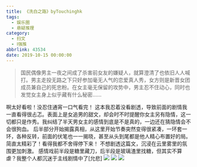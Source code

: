 ```yaml
---
title: 《洗白之路》byTouchinghk
tags:
  - 娱乐圈
  - 悬疑推理
category:
  - 扫文
  - Ⅰ强推
abbrlink: 43534
date: 2019-10-15 00:00:00
---
```

<meta name="referrer" content="no-referrer" />

> 国民偶像男主一夜之间成了杀害前女友的嫌疑人，就算澄清了也依旧人人喊打。男主走投无路之下只好参加毫无人气的恋爱真人秀，女方则是新晋女团成员兼自己的死忠粉。在女主毫无保留的攻势中，男主忍不住动心，同时也发觉女主身上似乎藏有什么秘密……

<!-- more -->

啊太好看啦！没忍住通宵一口气看完！
这本我忍着没看剧透，导致前面的剧情我一直看得很忐忑。表面上是女追男的甜文，却会时不时提醒你女主另有隐情，这一切都只是作秀。我纠结了半天男女主的感情到底是不是真的，一边还在猜隐情会不会很狗血。
后半部分开始揭露真相，从这里开始节奏突然变得很紧凑，一环套一环，各种反转，前面的伏笔也一一揭晓，甚至从头到尾都是他人精心布置好的局。简直太精彩了！看得我都不舍得停下来！
不想剧透这篇文，沉浸在云里雾里的氛围更加刺激。
感情戏前半段是糖里藏刀，后半段是玻璃渣里找糖，但其实不算虐？我整个人都沉迷于主线剧情中了[允悲]
![](https://wx2.sinaimg.cn/mw690/0069kFhhgy1g7yf16imu4j30yi1pcqv5.jpg)
![](https://wx3.sinaimg.cn/mw690/0069kFhhgy1g7yf1200w4j30yi1pcqv5.jpg)
![](https://wx1.sinaimg.cn/mw690/0069kFhhgy1g7yf1bzz20j30yi1pcqv5.jpg)